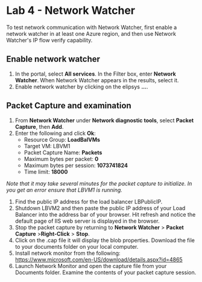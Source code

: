
# Lab 4 - Network Watcher

To test network communication with Network Watcher, first enable a network watcher in at least one Azure region, and then use Network Watcher's IP flow verify capability.

## Enable network watcher

1. In the portal, select **All services**. In the Filter box, enter **Network Watcher**. When Network Watcher appears in the results, select it.
1. Enable network watcher by clicking on the elipsys **...**.

## Packet Capture and examination

1. From **Network Watcher** under **Network diagnostic tools**, select **Packet Capture**, then **Add**.
2. Enter the following and click **Ok**:
   - Resource Group: **LoadBalVMs**
   - Target VM: LBVM1
   - Packet Capture Name: **Packets**
   - Maximum bytes per packet: **0**
   - Maximum bytes per session: **1073741824**
   - Time limit: **18000**

*Note that it may take several minutes for the packet capture to initialize.  In you get an error ensure that LBVM1 is running.*

1. Find the public IP address for the load balancer LBPublicIP.
2. Shutdown LBVM2 and then paste the public IP address of your Load Balancer into the address bar of your browser. Hit refresh and notice the default page of IIS web server is displayed in the browser.
3. Stop the packet capture by returning to **Network Watcher** > **Packet Capture** >**Right-Click** > **Stop**.
4. Click on the .cap file it will display the blob properties.  Download the file to your documents folder on your local computer.
5. Install network monitor from the following: <https://www.microsoft.com/en-US/download/details.aspx?id=4865>
6. Launch Network Monitor and open the capture file from your Documents folder.  Examine the contents of your packet capture session.
